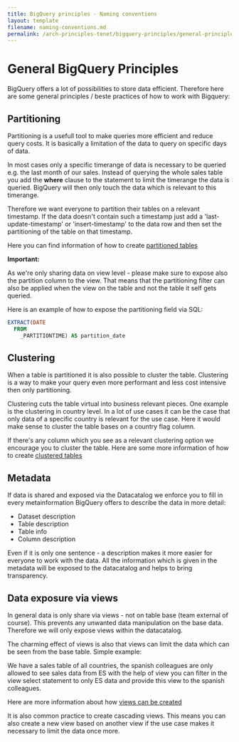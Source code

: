 ```yaml
---
title: BigQuery principles - Naming conventions
layout: template
filename: naming-conventions.md
permalink: /arch-principles-tenet/bigquery-principles/general-principles
--- 
```



# General BigQuery Principles

BigQuery offers a lot of possibilities to store data efficient. Therefore here are some general principles /
beste practices of how to work with Bigquery: 


## Partitioning

Partitioning is a usefull tool to make queries more efficient and reduce query costs. It is basically a 
limitation of the data to query on specific days of data. 

In most cases only a specific timerange of data is necessary to be queried e.g. the last month of our sales. 
Instead of querying the whole sales table you add the **where** clause to the statement to limit the timerange
the data is queried. BigQuery will then only touch the data which is relevant to this timerange. 

Therefore we want everyone to partition their tables on a relevant timestamp. If the data doesn't contain such 
a timestamp just add a 'last-update-timestamp' or 'insert-timestamp' to the data row and then set the partitioning
of the table on that timestamp.

Here you can find information of how to create [partitioned tables](https://cloud.google.com/bigquery/docs/partitioned-tables)

**Important:**

As we're only sharing data on view level - please make sure to expose also the partition column to the view. 
That means that the partitioning filter can also be applied when the view on the table and not the table it self 
gets queried. 

Here is an example of how to expose the partitioning field via SQL: 

````sql
EXTRACT(DATE
  FROM
    _PARTITIONTIME) AS partition_date
````


## Clustering 

When a table is partitioned it is also possible to cluster the table. Clustering is a way to make your query even more performant
and less cost intensive then only partitioning. 

Clustering cuts the table virtual into business relevant pieces. One example is the clustering in country level. 
In a lot of use cases it can be the case that only data of a specific country is relevant for the use case. Here 
it would make sense to cluster the table bases on a country flag column. 

If there's any column which you see as a relevant clustering option we encourage you to cluster the table. 
Here are some more information of how to create [clustered tables](https://cloud.google.com/bigquery/docs/creating-partitioned-tables)

## Metadata

If data is shared and exposed via the Datacatalog we enforce you to fill in every metainformation BigQuery offers 
to describe the data in more detail: 

- Dataset description 
- Table description 
- Table info
- Column description

Even if it is only one sentence - a description makes it more easier for everyone to work with the data. All the information 
which is given in the metadata will be exposed to the datacatalog and helps to bring transparency. 


## Data exposure via views 

In general data is only share via views - not on table base (team external of course). This prevents any unwanted 
data manipulation on the base data. Therefore we will only expose views within the datacatalog. 

The charming effect of views is also that views can limit the data which can be seen from the base table. Simple 
example: 

We have a sales table of all countries, the spanish colleagues are only allowed to see sales data from ES 
with the help of view you can filter in the view select statement to only ES data and provide this view to the 
spanish colleagues. 

Here are more information about how [views can be created](https://cloud.google.com/bigquery/docs/views)

It is also common practice to create cascading views. This means you can also create a new view based on another 
view if the use case makes it necessary to limit the data once more. 

